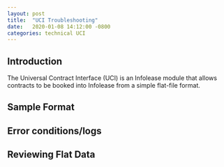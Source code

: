 ```yaml
---
layout: post
title:  "UCI Troubleshooting"
date:   2020-01-08 14:12:00 -0800
categories: technical UCI
---
```

## Introduction
The Universal Contract Interface (UCI) is an Infolease module that allows contracts to be booked into Infolease from a simple flat-file format.


## Sample Format

## Error conditions/logs

## Reviewing Flat Data
